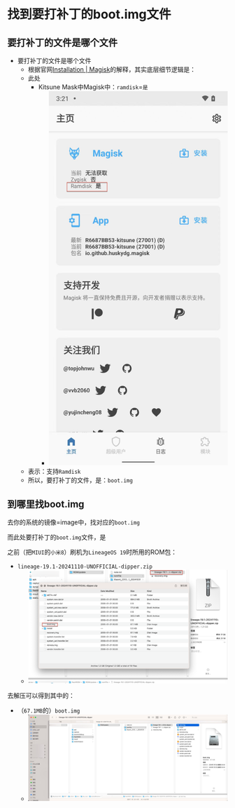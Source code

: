 # 找到要打补丁的boot.img文件

## 要打补丁的文件是哪个文件

* 要打补丁的文件是哪个文件
  * 根据官网[Installation | Magisk](https://topjohnwu.github.io/Magisk/install.html)的解释，其实底层细节逻辑是：
  * 此处
    * Kitsune Mask中Magisk中：`ramdisk`=`是`
      * ![kitsune_mask_magisk_ramdisk_yes](../../assets/img/kitsune_mask_magisk_ramdisk_yes.png)
  * 表示：支持`Ramdisk`
  * 所以，要打补丁的文件，是：`boot.img`

## 到哪里找boot.img

去你的系统的镜像=image中，找对应的`boot.img`

而此处要打补丁的`boot.img`文件，是

之前（把`MIUI`的`小米8`）刷机为`LineageOS 19`时所用的ROM包：

* `lineage-19.1-20241110-UNOFFICIAL-dipper.zip`
  * ![lineage_dipper_zip_boot_img](../../assets/img/lineage_dipper_zip_boot_img.png)

去解压可以得到其中的：

* （`67.1MB`的）`boot.img`
  * ![lineage_boot_img_file](../../assets/img/lineage_boot_img_file.jpg)

